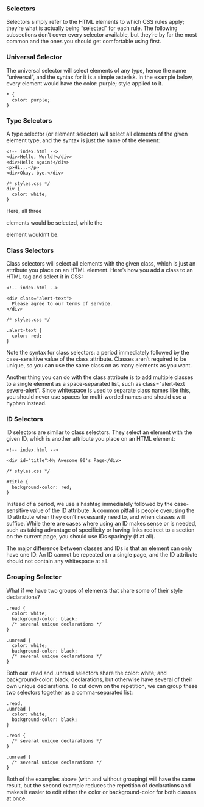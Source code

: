 ### Selectors

Selectors simply refer to the HTML elements to which CSS rules apply; they’re what is actually being “selected” for each rule. The following subsections don’t cover every selector available, but they’re by far the most common and the ones you should get comfortable using first.

### Universal Selector

The universal selector will select elements of any type, hence the name “universal”, and the syntax for it is a simple asterisk. In the example below, every element would have the color: purple; style applied to it.

```
* {
  color: purple;
}
```

### Type Selectors

A type selector (or element selector) will select all elements of the given element type, and the syntax is just the name of the element:

```
<!-- index.html -->
<div>Hello, World!</div>
<div>Hello again!</div>
<p>Hi...</p>
<div>Okay, bye.</div>
```

```
/* styles.css */
div {
  color: white;
}
```

Here, all three <div> elements would be selected, while the <p> element wouldn’t be.

### Class Selectors

Class selectors will select all elements with the given class, which is just an attribute you place on an HTML element. Here’s how you add a class to an HTML tag and select it in CSS:

```
<!-- index.html -->

<div class="alert-text">
  Please agree to our terms of service.
</div>
```
```
/* styles.css */

.alert-text {
  color: red;
}
```

Note the syntax for class selectors: a period immediately followed by the case-sensitive value of the class attribute. Classes aren’t required to be unique, so you can use the same class on as many elements as you want.

Another thing you can do with the class attribute is to add multiple classes to a single element as a space-separated list, such as class="alert-text severe-alert". Since whitespace is used to separate class names like this, you should never use spaces for multi-worded names and should use a hyphen instead.

### ID Selectors

ID selectors are similar to class selectors. They select an element with the given ID, which is another attribute you place on an HTML element:

```
<!-- index.html -->

<div id="title">My Awesome 90's Page</div>
```
```
/* styles.css */

#title {
  background-color: red;
}
```
Instead of a period, we use a hashtag immediately followed by the case-sensitive value of the ID attribute. A common pitfall is people overusing the ID attribute when they don’t necessarily need to, and when classes will suffice. While there are cases where using an ID makes sense or is needed, such as taking advantage of specificity or having links redirect to a section on the current page, you should use IDs sparingly (if at all).

The major difference between classes and IDs is that an element can only have one ID. An ID cannot be repeated on a single page, and the ID attribute should not contain any whitespace at all.

### Grouping Selector

What if we have two groups of elements that share some of their style declarations?

```
.read {
  color: white;
  background-color: black;
  /* several unique declarations */
}

.unread {
  color: white;
  background-color: black;
  /* several unique declarations */
}
```

Both our .read and .unread selectors share the color: white; and background-color: black; declarations, but otherwise have several of their own unique declarations. To cut down on the repetition, we can group these two selectors together as a comma-separated list:

```
.read,
.unread {
  color: white;
  background-color: black;
}

.read {
  /* several unique declarations */
}

.unread {
  /* several unique declarations */
}
```

Both of the examples above (with and without grouping) will have the same result, but the second example reduces the repetition of declarations and makes it easier to edit either the color or background-color for both classes at once.

